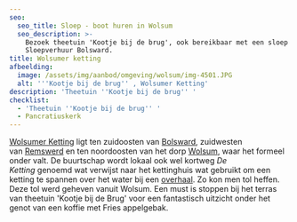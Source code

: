 ```yaml
---
seo:
  seo_title: Sloep - boot huren in Wolsum
  seo_description: >-
    Bezoek theetuin 'Kootje bij de brug', ook bereikbaar met een sloep van
    Sloepverhuur Bolsward.
title: Wolsumer ketting
afbeelding:
  image: /assets/img/aanbod/omgeving/wolsum/img-4501.JPG
  alt: '''Kootje bij de brug'' , Wolsumer Ketting'
description: 'Theetuin ''Kootje bij de brug'' '
checklist:
  - 'Theetuin ''Kootje bij de brug'' '
  - Pancratiuskerk
---
```


<a target="_blank" rel="noopener" href="https://nl.wikipedia.org/wiki/Wolsumerketting">Wolsumer Ketting</a>&nbsp;ligt ten zuidoosten van <a target="_blank" rel="noopener" href="https://www.bolsward.nl">Bolsward</a>, zuidwesten van&nbsp;<a target="_blank" rel="noopener" href="https://nl.wikipedia.org/wiki/Remswerd">Remswerd</a>&nbsp;en ten noordoosten van het dorp&nbsp;<a target="_blank" rel="noopener" href="https://nl.wikipedia.org/wiki/Wolsum">Wolsum</a>, waar het formeel onder valt. De buurtschap wordt lokaal ook wel kortweg&nbsp;*De Ketting*&nbsp;genoemd wat verwijst naar het kettinghuis wat gebruikt om een ketting te spannen over het water bij een&nbsp;<a target="_blank" rel="noopener" href="https://nl.wikipedia.org/wiki/Overhaal">overhaal</a>. Zo kon men tol heffen. Deze tol werd geheven vanuit Wolsum. Een must is stoppen bij het terras van theetuin 'Kootje bij de Brug' voor een fantastisch uitzicht onder het genot van een koffie met Fries appelgebak.

&nbsp;

## &nbsp;
